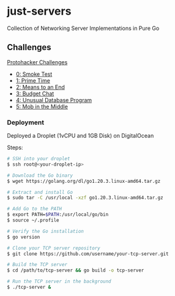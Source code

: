 # just-servers 
Collection of Networking Server Implementations in Pure Go

## Challenges
[Protohacker Challenges](https://protohackers.co)

- [0: Smoke Test](https://github.com/Nish7/just-servers/tree/main/0_smoke_test)
- [1: Prime Time](https://github.com/Nish7/just-servers/tree/main/1_prime_time)
- [2: Means to an End](https://github.com/Nish7/just-servers/tree/main/2_means_to_an_end)
- [3: Budget Chat](https://github.com/Nish7/just-servers/tree/main/3_budget_chat)
- [4: Unusual Database Program](https://github.com/Nish7/just-servers/tree/main/4_unusual_database_program)
- [5: Mob in the Middle](https://github.com/Nish7/just-servers/tree/main/5_mob_in_the_middle)

### Deployment
Deployed a Droplet (1vCPU and 1GB Disk) on DigitalOcean

Steps:
```sh
# SSH into your droplet
$ ssh root@<your-droplet-ip>

# Download the Go binary
$ wget https://golang.org/dl/go1.20.3.linux-amd64.tar.gz

# Extract and install Go
$ sudo tar -C /usr/local -xzf go1.20.3.linux-amd64.tar.gz

# Add Go to the PATH
$ export PATH=$PATH:/usr/local/go/bin
$ source ~/.profile

# Verify the Go installation
$ go version

# Clone your TCP server repository
$ git clone https://github.com/username/your-tcp-server.git

# Build the TCP server
$ cd /path/to/tcp-server && go build -o tcp-server

# Run the TCP server in the background
$ ./tcp-server &
```
